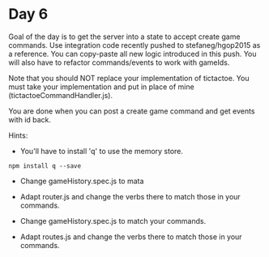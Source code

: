 # Day 6

Goal of the day is to get the server into a state to accept create game commands. Use
integration code recently pushed to stefaneg/hgop2015 as a reference. You can
copy-paste all new logic introduced in this push. You will also have to refactor 
commands/events to work with gameIds. 

Note that you should NOT replace your implementation of tictactoe. You must take
your implementation and put in place of mine (tictactoeCommandHandler.js).

You are done when you can post a create game command and get events with id back.

Hints:
- You'll have to install 'q' to use the memory store. 
``` 
npm install q --save

``` 

- Change gameHistory.spec.js to mata
- Adapt router.js and change the verbs there to match those in your commands.

- Change gameHistory.spec.js to match your commands.
- Adapt routes.js and change the verbs there to match those in your commands.


